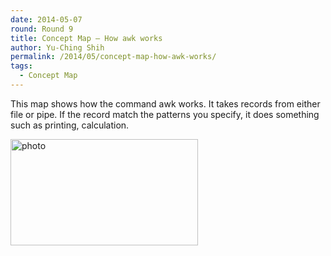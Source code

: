 ```yaml
---
date: 2014-05-07
round: Round 9
title: Concept Map – How awk works
author: Yu-Ching Shih
permalink: /2014/05/concept-map-how-awk-works/
tags:
  - Concept Map
---
```

This map shows how the command awk works. It takes records from either file or pipe. If the record match the patterns you specify, it does something such as printing, calculation.

[<img class="alignnone size-medium wp-image-6995" alt="photo" src="/training-course/uploads/2014/05/photo-300x170.jpg" width="300" height="170" />][1]

 [1]: /training-course/uploads/2014/05/photo.jpg
